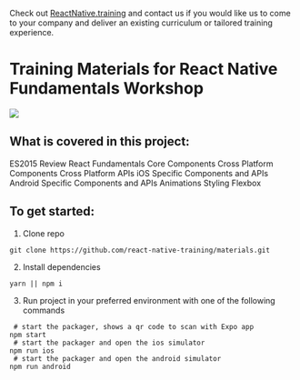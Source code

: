 Check out [ReactNative.training](http://reactnative.training/) and contact us if you would like us to come to your company and deliver an existing curriculum or tailored training experience.

# Training Materials for React Native Fundamentals Workshop

![](http://i.imgur.com/5d12I8L.png)

## What is covered in this project:

ES2015 Review
React Fundamentals
Core Components
Cross Platform Components
Cross Platform APIs
iOS Specific Components and APIs
Android Specific Components and APIs
Animations
Styling
Flexbox

## To get started:

1. Clone repo

```
git clone https://github.com/react-native-training/materials.git
```

2. Install dependencies

```
yarn || npm i
```

3. Run project in your preferred environment with one of the following
commands

```
 # start the packager, shows a qr code to scan with Expo app
npm start
 # start the packager and open the ios simulator
npm run ios
 # start the packager and open the android simulator
npm run android
```
